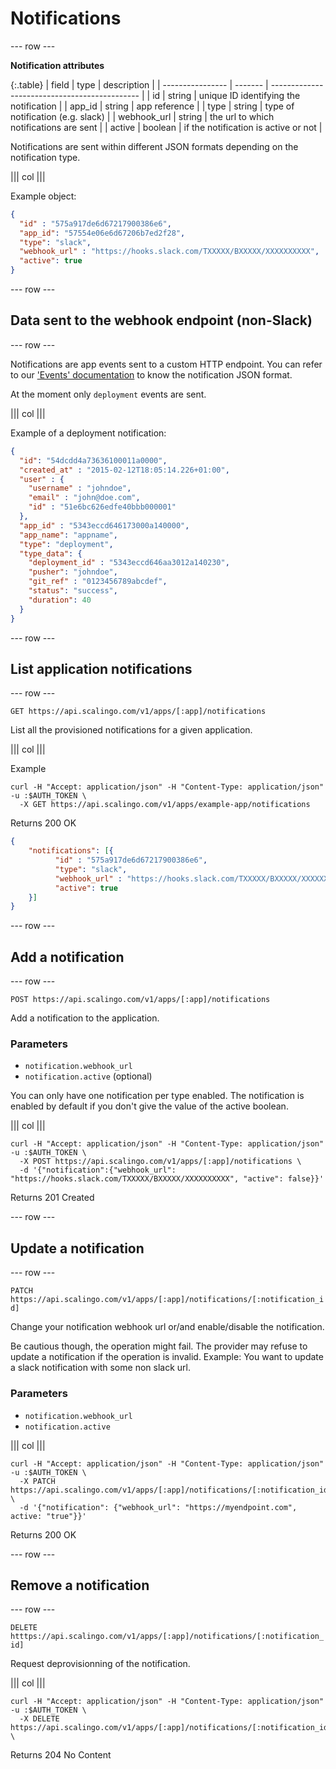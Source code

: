 # Notifications

--- row ---

**Notification attributes**

{:.table}
| field            | type    | description                                   |
| ---------------- | ------- | --------------------------------------------- |
| id               | string  | unique ID identifying the notification        |
| app_id           | string  | app reference                                 |
| type             | string  | type of notification (e.g. slack)             |
| webhook_url      | string  | the url to which notifications are sent       |
| active           | boolean | if the notification is active or not          |

Notifications are sent within different JSON formats depending on the notification type.

||| col |||

Example object:

```json
{
  "id" : "575a917de6d67217900386e6",
  "app_id": "57554e06e6d67206b7ed2f28",
  "type": "slack",
  "webhook_url" : "https://hooks.slack.com/TXXXXX/BXXXXX/XXXXXXXXXX",
  "active": true
}
```
--- row ---

## Data sent to the webhook endpoint (non-Slack)

--- row ---

Notifications are app events sent to a custom HTTP endpoint.
You can refer to our ['Events' documentation](http://developers.scalingo.com/events.html) to know the notification JSON format.

At the moment only `deployment` events are sent.

||| col |||

Example of a deployment notification:

```json
{
  "id": "54dcdd4a73636100011a0000",
  "created_at" : "2015-02-12T18:05:14.226+01:00",
  "user" : {
    "username" : "johndoe",
    "email" : "john@doe.com",
    "id" : "51e6bc626edfe40bbb000001"
  },
  "app_id" : "5343eccd646173000a140000",
  "app_name": "appname",
  "type": "deployment",
  "type_data": {
    "deployment_id" : "5343eccd646aa3012a140230",
    "pusher": "johndoe",
    "git_ref" : "0123456789abcdef",
    "status": "success",
    "duration": 40
  }
}
```
--- row ---

## List application notifications

--- row ---

`GET https://api.scalingo.com/v1/apps/[:app]/notifications`

List all the provisioned notifications for a given application.

||| col |||

Example

```shell
curl -H "Accept: application/json" -H "Content-Type: application/json" -u :$AUTH_TOKEN \
  -X GET https://api.scalingo.com/v1/apps/example-app/notifications
```

Returns 200 OK

```json
{
    "notifications": [{
          "id" : "575a917de6d67217900386e6",
          "type": "slack",
          "webhook_url" : "https://hooks.slack.com/TXXXXX/BXXXXX/XXXXXXXXXX",
          "active": true
    }]
}
```

--- row ---

## Add a notification

--- row ---

`POST https://api.scalingo.com/v1/apps/[:app]/notifications`

Add a notification to the application.

### Parameters

* `notification.webhook_url`
* `notification.active` (optional)

You can only have one notification per type enabled. The notification is enabled by default if you don't give the value of the active boolean.

||| col |||

```shell
curl -H "Accept: application/json" -H "Content-Type: application/json" -u :$AUTH_TOKEN \
  -X POST https://api.scalingo.com/v1/apps/[:app]/notifications \
  -d '{"notification":{"webhook_url": "https://hooks.slack.com/TXXXXX/BXXXXX/XXXXXXXXXX", "active": false}}'
```

Returns 201 Created

--- row ---

## Update a notification

--- row ---

`PATCH https://api.scalingo.com/v1/apps/[:app]/notifications/[:notification_id]`

Change your notification webhook url or/and enable/disable the notification.

Be cautious though, the operation might fail. The provider may refuse to
update a notification if the operation is invalid. Example: You want to update a slack notification with some non slack url.

### Parameters

* `notification.webhook_url`
* `notification.active`

||| col |||

```shell
curl -H "Accept: application/json" -H "Content-Type: application/json" -u :$AUTH_TOKEN \
  -X PATCH https://api.scalingo.com/v1/apps/[:app]/notifications/[:notification_id] \
  -d '{"notification": {"webhook_url": "https://myendpoint.com", active: "true"}}'
```

Returns 200 OK

--- row ---

## Remove a notification

--- row ---

`DELETE htttps://api.scalingo.com/v1/apps/[:app]/notifications/[:notification_id]`

Request deprovisionning of the notification.

||| col |||

```shell
curl -H "Accept: application/json" -H "Content-Type: application/json" -u :$AUTH_TOKEN \
  -X DELETE https://api.scalingo.com/v1/apps/[:app]/notifications/[:notification_id] \
```

Returns 204 No Content
